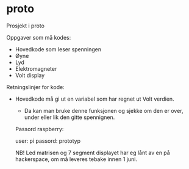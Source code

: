 # proto
Prosjekt i proto

Oppgaver som må kodes:

- Hovedkode som leser spenningen
- Øyne
- Lyd
- Elektromagneter
- Volt display


Retningslinjer for kode:
- Hovedkode må gi ut en variabel som har regnet ut Volt verdien. 
  - Da kan man bruke denne funksjonen og sjekke om den er over, under eller lik den gitte spennignen. 
  
  Passord raspberry:
  
  user: pi
  passord: prototyp
  
  NB!
  Led matrisen og 7 segment displayet har eg lånt av en på hackerspace, om må leveres tebake innen 1 juni.

